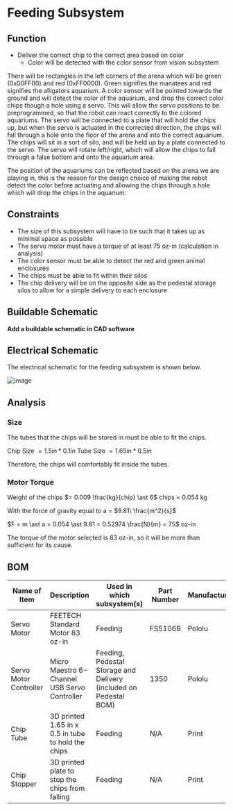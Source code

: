 # Feeding Subsystem

## Function

- Deliver the correct chip to the correct area based on color
  - Color will be detected with the color sensor from vision subsystem

There will be rectangles in the left corners of the arena which will be green (0x00FF00) and red (0xFF0000). Green signifies the manatees and red signifies the alligators aquarium. A color sensor will be pointed towards the ground and will detect the color of the aquarium, and drop the correct color chips though a hole using a servo. This will allow the servo positions to be preprogrammed, so that the robot can react correctly to the colored aquariums. The servo will be connected to a plate that will hold the chips up, but when the servo is actuated in the corrected direction, the chips will fall through a hole onto the floor of the arena and into the correct aquarium. The chips will sit in a sort of silo, and will be held up by a plate connected to the servo. The servo will rotate left/right, which will allow the chips to fall through a false bottom and onto the aquarium area. 

The position of the aquariums can be reflected based on the arena we are playing in, this is the reason for the design choice of making the robot detect the color before actuating and allowing the chips through a hole which will drop the chips in the aquarium. 

## Constraints

- The size of this subsystem will have to be such that it takes up as minimal space as possible
- The servo motor must have a torque of at least 75 oz-in (calculation in analysis)
- The color sensor must be able to detect the red and green animal enclosures
- The chips must be able to fit within their silos
- The chip delivery will be on the opposite side as the pedestal storage silos to allow for a simple delivery to each enclosure

## Buildable Schematic

**Add a buildable schematic in CAD software**

## Electrical Schematic
The electrical schematic for the feeding subsystem is shown below. 

![image](https://user-images.githubusercontent.com/112424739/215167750-e4cf1915-8647-4b1a-b4c6-486763774914.png)

## Analysis

### Size

The tubes that the chips will be stored in must be able to fit the chips.

Chip Size $= 1.5 in \ast 0.1 in$
Tube Size $= 1.65 in \ast 0.5 in$

Therefore, the chips will comfortably fit inside the tubes.

### Motor Torque

Weight of the chips $= 0.009 \frac{kg}{chip} \ast 6$ chips = 0.054 kg

With the force of gravity equal to a = $9.81\ \frac{m^2}{s}$ 

$F = m \ast a = 0.054 \ast 9.81 = 0.52974 \frac{N}{m} = 75$ oz-in

The torque of the motor selected is 83 oz-in, so it will be more than sufficient for its cause.

## BOM
| Name of Item           | Description                                        | Used in which subsystem(s)                                        | Part Number | Manufacturer | Quantity | Price | Total |
|------------------------|----------------------------------------------------|-------------------------------------------------------------------|-------------|--------------|----------|-------|-------|
| Servo Motor            | FEETECH Standard Motor 83 oz-in                    | Feeding                                                           | FS5106B     | Pololu       | 1        | 14.95 | 14.95 |
| Servo Motor Controller | Micro Maestro 6-Channel USB Servo Controller       | Feeding, Pedestal Storage and Delivery (included on Pedestal BOM) | 1350        | Pololu       | 1        | 0     | 0     |
| Chip Tube              | 3D printed 1.65 in x 0.5 in tube to hold the chips | Feeding                                                           | N/A         | Print        | 1        | 0     | 0     |
| Chip Stopper           | 3D printed plate to stop the chips from falling    | Feeding                                                           | N/A         | Print        | 1        | 0     | 0     |


